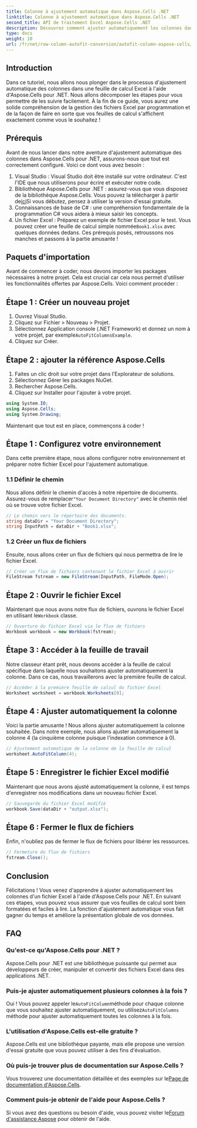 ```yaml
---
title: Colonne à ajustement automatique dans Aspose.Cells .NET
linktitle: Colonne à ajustement automatique dans Aspose.Cells .NET
second_title: API de traitement Excel Aspose.Cells .NET
description: Découvrez comment ajuster automatiquement les colonnes dans Excel à l'aide d'Aspose.Cells pour .NET. Guide étape par étape pour améliorer la présentation de votre feuille de calcul.
type: docs
weight: 10
url: /fr/net/row-column-autofit-conversion/autofit-column-aspose-cells/
---
```

## Introduction
Dans ce tutoriel, nous allons nous plonger dans le processus d'ajustement automatique des colonnes dans une feuille de calcul Excel à l'aide d'Aspose.Cells pour .NET. Nous allons décomposer les étapes pour vous permettre de les suivre facilement. À la fin de ce guide, vous aurez une solide compréhension de la gestion des fichiers Excel par programmation et de la façon de faire en sorte que vos feuilles de calcul s'affichent exactement comme vous le souhaitez !
## Prérequis
Avant de nous lancer dans notre aventure d'ajustement automatique des colonnes dans Aspose.Cells pour .NET, assurons-nous que tout est correctement configuré. Voici ce dont vous avez besoin :
1. Visual Studio : Visual Studio doit être installé sur votre ordinateur. C'est l'IDE que nous utiliserons pour écrire et exécuter notre code.
2.  Bibliothèque Aspose.Cells pour .NET : assurez-vous que vous disposez de la bibliothèque Aspose.Cells. Vous pouvez la télécharger à partir de[ici](https://releases.aspose.com/cells/net/)Si vous débutez, pensez à utiliser la version d'essai gratuite.
3. Connaissances de base de C# : une compréhension fondamentale de la programmation C# vous aidera à mieux saisir les concepts.
4. Un fichier Excel : Préparez un exemple de fichier Excel pour le test. Vous pouvez créer une feuille de calcul simple nommée`Book1.xlsx` avec quelques données dedans.
Ces prérequis posés, retroussons nos manches et passons à la partie amusante !
## Paquets d'importation
Avant de commencer à coder, nous devons importer les packages nécessaires à notre projet. Cela est crucial car cela nous permet d'utiliser les fonctionnalités offertes par Aspose.Cells. Voici comment procéder :
## Étape 1 : Créer un nouveau projet
1. Ouvrez Visual Studio.
2. Cliquez sur Fichier > Nouveau > Projet.
3.  Sélectionnez Application console (.NET Framework) et donnez un nom à votre projet, par exemple`AutoFitColumnsExample`.
4. Cliquez sur Créer.
## Étape 2 : ajouter la référence Aspose.Cells
1. Faites un clic droit sur votre projet dans l’Explorateur de solutions.
2. Sélectionnez Gérer les packages NuGet.
3. Rechercher Aspose.Cells.
4. Cliquez sur Installer pour l'ajouter à votre projet.
```csharp
using System.IO;
using Aspose.Cells;
using System.Drawing;
```
Maintenant que tout est en place, commençons à coder !
## Étape 1 : Configurez votre environnement
Dans cette première étape, nous allons configurer notre environnement et préparer notre fichier Excel pour l'ajustement automatique.
### 1.1 Définir le chemin
 Nous allons définir le chemin d'accès à notre répertoire de documents. Assurez-vous de remplacer`"Your Document Directory"` avec le chemin réel où se trouve votre fichier Excel.
```csharp
// Le chemin vers le répertoire des documents.
string dataDir = "Your Document Directory";
string InputPath = dataDir + "Book1.xlsx";
```
### 1.2 Créer un flux de fichiers
Ensuite, nous allons créer un flux de fichiers qui nous permettra de lire le fichier Excel.
```csharp
// Créer un flux de fichiers contenant le fichier Excel à ouvrir
FileStream fstream = new FileStream(InputPath, FileMode.Open);
```
## Étape 2 : Ouvrir le fichier Excel
Maintenant que nous avons notre flux de fichiers, ouvrons le fichier Excel en utilisant le`Workbook` classe.
```csharp
// Ouverture du fichier Excel via le flux de fichiers
Workbook workbook = new Workbook(fstream);
```
## Étape 3 : Accéder à la feuille de travail
Notre classeur étant prêt, nous devons accéder à la feuille de calcul spécifique dans laquelle nous souhaitons ajuster automatiquement la colonne. Dans ce cas, nous travaillerons avec la première feuille de calcul.
```csharp
// Accéder à la première feuille de calcul du fichier Excel
Worksheet worksheet = workbook.Worksheets[0];
```
## Étape 4 : Ajuster automatiquement la colonne
Voici la partie amusante ! Nous allons ajuster automatiquement la colonne souhaitée. Dans notre exemple, nous allons ajuster automatiquement la colonne 4 (la cinquième colonne puisque l'indexation commence à 0).
```csharp
// Ajustement automatique de la colonne de la feuille de calcul
worksheet.AutoFitColumn(4);
```
## Étape 5 : Enregistrer le fichier Excel modifié
Maintenant que nous avons ajusté automatiquement la colonne, il est temps d'enregistrer nos modifications dans un nouveau fichier Excel.
```csharp
// Sauvegarde du fichier Excel modifié
workbook.Save(dataDir + "output.xlsx");
```
## Étape 6 : Fermer le flux de fichiers
Enfin, n'oubliez pas de fermer le flux de fichiers pour libérer les ressources.
```csharp
// Fermeture du flux de fichiers
fstream.Close();
```
## Conclusion
Félicitations ! Vous venez d'apprendre à ajuster automatiquement les colonnes d'un fichier Excel à l'aide d'Aspose.Cells pour .NET. En suivant ces étapes, vous pouvez vous assurer que vos feuilles de calcul sont bien formatées et faciles à lire. La fonction d'ajustement automatique vous fait gagner du temps et améliore la présentation globale de vos données.
## FAQ
### Qu'est-ce qu'Aspose.Cells pour .NET ?  
Aspose.Cells pour .NET est une bibliothèque puissante qui permet aux développeurs de créer, manipuler et convertir des fichiers Excel dans des applications .NET.
### Puis-je ajuster automatiquement plusieurs colonnes à la fois ?  
 Oui ! Vous pouvez appeler le`AutoFitColumn`méthode pour chaque colonne que vous souhaitez ajuster automatiquement, ou utilisez`AutoFitColumns` méthode pour ajuster automatiquement toutes les colonnes à la fois.
### L'utilisation d'Aspose.Cells est-elle gratuite ?  
Aspose.Cells est une bibliothèque payante, mais elle propose une version d'essai gratuite que vous pouvez utiliser à des fins d'évaluation.
### Où puis-je trouver plus de documentation sur Aspose.Cells ?  
 Vous trouverez une documentation détaillée et des exemples sur le[Page de documentation d'Aspose.Cells](https://reference.aspose.com/cells/net/).
### Comment puis-je obtenir de l'aide pour Aspose.Cells ?  
 Si vous avez des questions ou besoin d'aide, vous pouvez visiter le[Forum d'assistance Aspose](https://forum.aspose.com/c/cells/9) pour obtenir de l'aide.